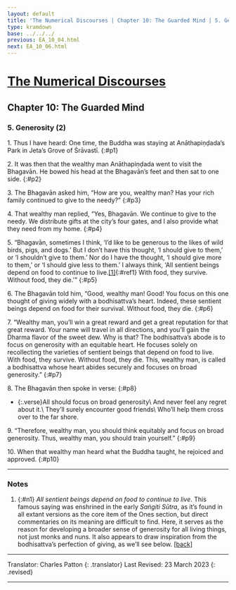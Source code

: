 ```yaml
---
layout: default
title: 'The Numerical Discourses | Chapter 10: The Guarded Mind | 5. Generosity (2)'
type: kramdown
base: ../../../
previous: EA_10_04.html
next: EA_10_06.html
---
```


# [The Numerical Discourses](../index.html)
## Chapter 10: The Guarded Mind
### 5. Generosity (2)

1\. Thus I have heard: One time, the Buddha was staying at Anāthapiṇḍada’s Park in Jeta’s Grove of Śrāvastī.
{:#p1}

2\. It was then that the wealthy man Anāthapiṇḍada went to visit the Bhagavān. He bowed his head at the Bhagavān’s feet and then sat to one side.
{:#p2}

3\. The Bhagavān asked him, “How are you, wealthy man? Has your rich family continued to give to the needy?”
{:#p3}

4\. That wealthy man replied, “Yes, Bhagavān. We continue to give to the needy. We distribute gifts at the city’s four gates, and I also provide what they need from my home.
{:#p4}

5\. “Bhagavān, sometimes I think, ‘I’d like to be generous to the likes of wild birds, pigs, and dogs.’ But I don’t have this thought, ‘I should give to them,’ or ‘I shouldn’t give to them.’ Nor do I have the thought, ‘I should give more to them,’ or ‘I should give less to them.’ I always think, ‘All sentient beings depend on food to continue to live.[\[1\]](#n1){:#ref1} With food, they survive. Without food, they die.’”
{:#p5}

6\. The Bhagavān told him, “Good, wealthy man! Good! You focus on this one thought of giving widely with a bodhisattva’s heart. Indeed, these sentient beings depend on food for their survival. Without food, they die.
{:#p6}

7\. “Wealthy man, you’ll win a great reward and get a great reputation for that great reward. Your name will travel in all directions, and you’ll gain the Dharma flavor of the sweet dew. Why is that? The bodhisattva’s abode is to focus on generosity with an equitable heart. He focuses solely on recollecting the varieties of sentient beings that depend on food to live. With food, they survive. Without food, they die. This, wealthy man, is called a bodhisattva whose heart abides securely and focuses on broad generosity.”
{:#p7}

8\. The Bhagavān then spoke in verse:
{:#p8}

* {:.verse}All should focus on broad generosity\\
And never feel any regret about it.\\
They’ll surely encounter good friends\\
Who’ll help them cross over to the far shore.

9\. “Therefore, wealthy man, you should think equitably and focus on broad generosity. Thus, wealthy man, you should train yourself.”
{:#p9}

10\. When that wealthy man heard what the Buddha taught, he rejoiced and approved.
{:#p10}

---

### Notes

1. {:#n1} *All sentient beings depend on food to continue to live*. This famous saying was enshrined in the early *Saṅgiti Sūtra*, as it’s found in all extant versions as the core item of the Ones section, but direct commentaries on its meaning are difficult to find. Here, it serves as the reason for developing a broader sense of generosity for all living things, not just monks and nuns. It also appears to draw inspiration from the bodhisattva’s perfection of giving, as we’ll see below. [\[back\]](#ref1)

---

Translator: Charles Patton
{: .translator}
Last Revised: 23 March 2023
{: .revised}

---